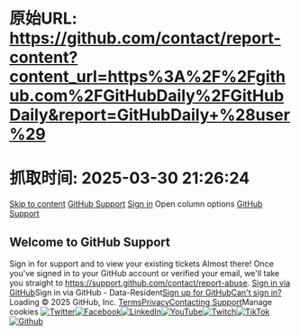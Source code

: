 # 原始URL: https://github.com/contact/report-content?content_url=https%3A%2F%2Fgithub.com%2FGitHubDaily%2FGitHubDaily&report=GitHubDaily+%28user%29

# 抓取时间: 2025-03-30 21:26:24

[Skip to content](https://github.com/contact/report-content?content_url=https%3A%2F%2Fgithub.com%2FGitHubDaily%2FGitHubDaily&report=GitHubDaily+%28user%29#start-of-content)
[GitHub Support](https://github.com/)
[Sign in](https://github.com/session/login?return_to=%2Frequest%2Flanding)
Open column options
[GitHub Support](https://github.com/)
## Welcome to GitHub Support
Sign in for support and to view your existing tickets
Almost there! Once you've signed in to your GitHub account or verified your email, we'll take you straight to <https://support.github.com/contact/report-abuse>.
[Sign in via GitHub](https://github.com/session/login)Sign in via GitHub - Data-Resident[Sign up for GitHub](https://github.com/signup)[Can't sign in?](https://github.com/contact/cannot_sign_in)
Loading
© 2025 GitHub, Inc.
[Terms](https://docs.github.com/en/site-policy/github-terms/github-terms-of-service)[Privacy](https://docs.github.com/en/site-policy/privacy-policies/github-privacy-statement)[Contacting Support](https://docs.github.com/en/support/contacting-github-support)Manage cookies
[![Twitter](https://support-assets.githubassets.com/packs/static/app/assets/images/footer/twitter-0f757c30303936ee3905.svg)](https://twitter.com/github)[![Facebook](https://support-assets.githubassets.com/packs/static/app/assets/images/footer/facebook-b91e34eaebe0060af556.svg)](https://www.facebook.com/GitHub)[![LinkedIn](https://support-assets.githubassets.com/packs/static/app/assets/images/footer/linkedin-7fa1568cc4fcd510c8fd.svg)](https://www.linkedin.com/company/github)[![YouTube](https://support-assets.githubassets.com/packs/static/app/assets/images/footer/youtube-7718be0bb97da4e845d2.svg)](https://youtube.com/github)[![Twitch](https://support-assets.githubassets.com/packs/static/app/assets/images/footer/twitch-b25488e773a895e86eb3.svg)](https://www.twitch.tv/github)[![TikTok](https://support-assets.githubassets.com/packs/static/app/assets/images/footer/tiktok-bcf6b169f0ae70a90f93.svg)](https://www.tiktok.com/@github)[![Github](https://support-assets.githubassets.com/packs/static/app/assets/images/footer/github-mark-05574c4cb5a730cda292.svg)](https://github.com/)
